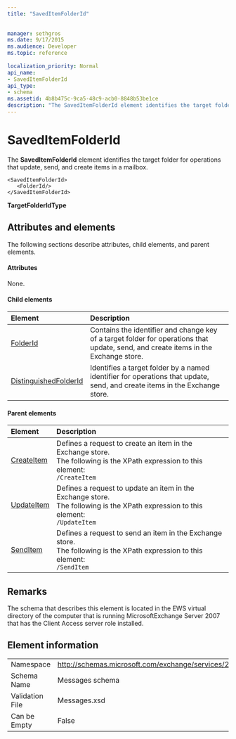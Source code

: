 ```yaml
---
title: "SavedItemFolderId"
 
 
manager: sethgros
ms.date: 9/17/2015
ms.audience: Developer
ms.topic: reference
 
localization_priority: Normal
api_name:
- SavedItemFolderId
api_type:
- schema
ms.assetid: 4b8b475c-9ca5-48c9-acb0-8848b53be1ce
description: "The SavedItemFolderId element identifies the target folder for operations that update, send, and create items in a mailbox."
---
```


# SavedItemFolderId

The **SavedItemFolderId** element identifies the target folder for operations that update, send, and create items in a mailbox. 
  
```
<SavedItemFolderId>
   <FolderId/>
</SavedItemFolderId>
```

 **TargetFolderIdType**
## Attributes and elements

The following sections describe attributes, child elements, and parent elements.
  
#### Attributes

None.
  
#### Child elements

|**Element**|**Description**|
|:-----|:-----|
|[FolderId](folderid.md) <br/> |Contains the identifier and change key of a target folder for operations that update, send, and create items in the Exchange store.  <br/> |
|[DistinguishedFolderId](distinguishedfolderid.md) <br/> |Identifies a target folder by a named identifier for operations that update, send, and create items in the Exchange store.  <br/> |
   
#### Parent elements

|**Element**|**Description**|
|:-----|:-----|
|[CreateItem](createitem.md) <br/> |Defines a request to create an item in the Exchange store.  <br/> The following is the XPath expression to this element:  <br/>  `/CreateItem` <br/> |
|[UpdateItem](updateitem.md) <br/> |Defines a request to update an item in the Exchange store.  <br/> The following is the XPath expression to this element:  <br/>  `/UpdateItem` <br/> |
|[SendItem](senditem.md) <br/> |Defines a request to send an item in the Exchange store.  <br/> The following is the XPath expression to this element:  <br/>  `/SendItem` <br/> |
   
## Remarks

The schema that describes this element is located in the EWS virtual directory of the computer that is running MicrosoftExchange Server 2007 that has the Client Access server role installed.
  
## Element information

|||
|:-----|:-----|
|Namespace  <br/> |http://schemas.microsoft.com/exchange/services/2006/messages  <br/> |
|Schema Name  <br/> |Messages schema  <br/> |
|Validation File  <br/> |Messages.xsd  <br/> |
|Can be Empty  <br/> |False  <br/> |
   

